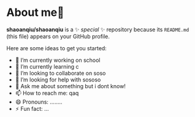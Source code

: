# About me👋


**shaoanqiu/shaoanqiu** is a ✨ _special_ ✨ repository because its `README.md` (this file) appears on your GitHub profile.

Here are some ideas to get you started:

- 🔭 I’m currently working on school
- 🌱 I’m currently learning c
- 👯 I’m looking to collaborate on soso
- 🤔 I’m looking for help with sososo
- 💬 Ask me about something but i dont know!
- 📫 How to reach me: qaq
- 😄 Pronouns: ........
- ⚡ Fun fact: ...

